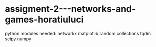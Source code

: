 # assigment-2---networks-and-games-horatiuluci


python modules needed: networkx matplotlib random collections tqdm scipy numpy
